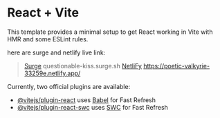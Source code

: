 # React + Vite

This template provides a minimal setup to get React working in Vite with HMR and some ESLint rules.


here are surge and netlify live link:
> [Surge](questionable-kiss.surge.sh) questionable-kiss.surge.sh
> [NetliFy](https://poetic-valkyrie-33259e.netlify.app/) https://poetic-valkyrie-33259e.netlify.app/





Currently, two official plugins are available:

- [@vitejs/plugin-react](https://github.com/vitejs/vite-plugin-react/blob/main/packages/plugin-react/README.md) uses [Babel](https://babeljs.io/) for Fast Refresh
- [@vitejs/plugin-react-swc](https://github.com/vitejs/vite-plugin-react-swc) uses [SWC](https://swc.rs/) for Fast Refresh
